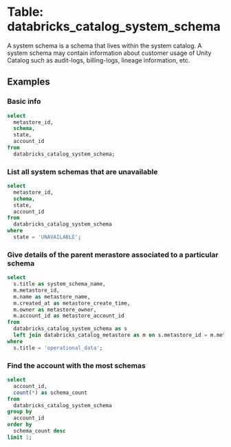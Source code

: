 # Table: databricks_catalog_system_schema

A system schema is a schema that lives within the system catalog. A system schema may contain information about customer usage of Unity Catalog such as audit-logs, billing-logs, lineage information, etc.

## Examples

### Basic info

```sql
select
  metastore_id,
  schema,
  state,
  account_id
from
  databricks_catalog_system_schema;
```

### List all system schemas that are unavailable

```sql
select
  metastore_id,
  schema,
  state,
  account_id
from
  databricks_catalog_system_schema
where
  state = 'UNAVAILABLE';
```

### Give details of the parent merastore associated to a particular schema

```sql
select
  s.title as system_schema_name,
  m.metastore_id,
  m.name as metastore_name,
  m.created_at as metastore_create_time,
  m.owner as metastore_owner,
  m.account_id as metastore_account_id
from
  databricks_catalog_system_schema as s
  left join databricks_catalog_metastore as m on s.metastore_id = m.metastore_id
where
  s.title = 'operational_data';
```

### Find the account with the most schemas

```sql
select
  account_id,
  count(*) as schema_count
from
  databricks_catalog_system_schema
group by
  account_id
order by
  schema_count desc
limit 1;
```